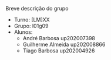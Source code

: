 
Breve descrição do grupo

* Turno: [LM]XX
* Grupo: l01g09
* Alunos:
    - André Barbosa up202007398 
    - Guilherme Almeida up202008866
    - Tiago Barbosa up202004926
